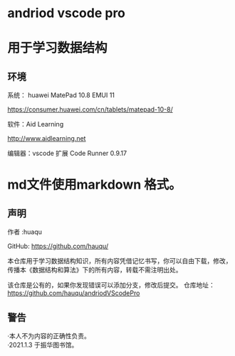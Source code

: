# andriod vscode pro
# 用于学习数据结构


## 环境

系统： huawei MatePad 10.8 EMUI 11 

https://consumer.huawei.com/cn/tablets/matepad-10-8/

软件：Aid Learning 

http://www.aidlearning.net

编辑器：vscode 扩展 Code Runner 0.9.17



md文件使用markdown 格式。
======================

## 声明

作者 :huaqu

GitHub:
https://github.com/hauqu/

本仓库用于学习数据结构知识，所有内容凭借记忆书写，你可以自由下载，修改，传播本《数据结构和算法》下的所有内容，转载不需注明出处。

该仓库是公有的，如果你发现错误可以添加分支，修改后提交。
仓库地址：
https://github.com/hauqu/andriodVScodePro


## 警告

·本人不为内容的正确性负责。<br>
·2021.1.3 于振华图书馆。